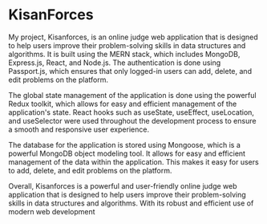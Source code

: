 # KisanForces
My project, Kisanforces, is an online judge web application that is designed to help users improve their problem-solving skills in data structures and algorithms.
It is built using the MERN stack, which includes MongoDB, Express.js, React, and Node.js.
The authentication is done using Passport.js, which ensures that only logged-in users can add, delete, and edit problems on the platform.

The global state management of the application is done using the powerful Redux toolkit, which allows for easy and efficient management of the application's state.
React hooks such as useState, useEffect, useLocation, and useSelector were used throughout the development process to ensure a smooth and responsive user experience.

The database for the application is stored using Mongoose, which is a powerful MongoDB object modeling tool. It allows for easy and efficient management of the data within the application.
This makes it easy for users to add, delete, and edit problems on the platform.

Overall, Kisanforces is a powerful and user-friendly online judge web application that is designed to help users improve their problem-solving skills in data structures and algorithms.
With its robust and efficient use of modern web development

